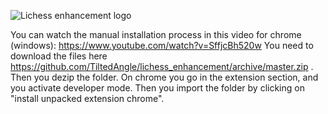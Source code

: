 ![Lichess enhancement logo](https://image.noelshack.com/fichiers/2020/52/7/1609025586-lichess-chess-logo.png)

You can watch the manual installation process in this video for chrome (windows): https://www.youtube.com/watch?v=SffjcBh520w
You need to download the files here https://github.com/TiltedAngle/lichess_enhancement/archive/master.zip . Then you dezip the folder. On chrome you go in the extension section, and you activate developer mode. Then you import the folder by clicking on "install unpacked extension chrome".
